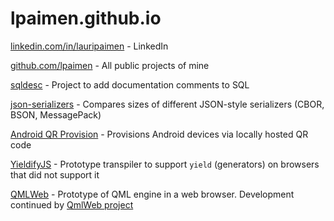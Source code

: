 # lpaimen.github.io

[linkedin.com/in/lauripaimen](https://www.linkedin.com/in/lauripaimen) - LinkedIn

[github.com/lpaimen](https://github.com/lpaimen) - All public projects of mine

[sqldesc](https://github.com/lpaimen/sqldesc) - Project to add documentation comments to SQL

[json-serializers](json-serializers) - Compares sizes of different JSON-style serializers (CBOR, BSON, MessagePack)

[Android QR Provision](https://github.com/lpaimen/android-qr-provision) - Provisions Android devices via locally hosted QR code

[YieldifyJS](https://github.com/lpaimen/YieldifyJS) - Prototype transpiler to support `yield` (generators) on browsers that did not support it

[QMLWeb](https://github.com/lpaimen/qmlweb) - Prototype of QML engine in a web browser. Development continued by [QmlWeb project](https://qmlweb.github.io/)


